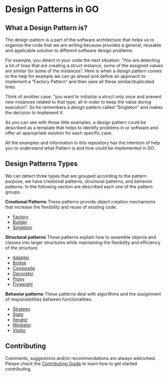 # Design Patterns in GO

## What a Design Pattern is?
The design pattern is a part of the software architecture that helps us to organize the code that we are writing because provides a general, reusable and applicable solution to different software design problems.

For example, you detect in your code the next situation: “You are detecting a lot of lines that are creating a struct instance, some of the assigned values are similar for some of the instances”. Here is when a design pattern comes to the help for example we can go ahead and define an approach to implement a “Factory Pattern” and then save all these similar/duplicated lines.

Think of another case: “you want to initialize a struct only once and prevent new instances related to that type, all in order to keep the value during execution”. So he remembers a design pattern called “Singleton” and makes the decision to implement it.

As you can see with those little examples, a design pattern could be described as a template that helps to identify problems in or software and offer an appropriate solution for each specific case.

All the examples and information in this repository has the intention of help you to understand what Pattern is and how could be implemented in GO.

## Design Patterns Types
We can detect three types that are grouped according to the pattern purpose, we have creational patterns, structural patterns, and behavior patterns. In the following section are described each one of the pattern groups.

**Creational Patterns**
These patterns provide object creation mechanisms that increase the flexibility and reuse of existing code.

- [Factory](https://github.com/cdleo/go-design-patterns/blob/main/creational/factory)
- [Builder](https://github.com/cdleo/go-design-patterns/blob/main/creational/builder)
- [Singleton](https://github.com/cdleo/go-design-patterns/blob/main/creational/singleton)

**Structural patterns**
These patterns explain how to assemble objects and classes into larger structures while maintaining the flexibility and efficiency of the structure.

- [Adapter](https://github.com/cdleo/go-design-patterns/blob/main/structural/adapter)
- [Bridge](https://github.com/cdleo/go-design-patterns/blob/main/structural/bridge)
- [Composite](https://github.com/cdleo/go-design-patterns/blob/main/structural/compisite)
- [Decorator](https://github.com/cdleo/go-design-patterns/blob/main/structural/decorator)
- [Proxy](https://github.com/cdleo/go-design-patterns/blob/main/structural/proxy)
- [Flyweight](https://github.com/cdleo/go-design-patterns/blob/main/structural/flyweight)

**Behavior patterns**
These patterns deal with algorithms and the assignment of responsibilities between functionalities.

- [Strategy](https://github.com/cdleo/go-design-patterns/blob/main/behavioral/strategy)
- [State](https://github.com/cdleo/go-design-patterns/blob/main/behavioral/state)
- [Iterator](https://github.com/cdleo/go-design-patterns/blob/main/behavioral/iterator)
- [Mediator](https://github.com/cdleo/go-design-patterns/blob/main/behavioral/mediator)
- [Visitor](https://github.com/cdleo/go-design-patterns/blob/main/behavioral/visitor)

## Contributing
Comments, suggestions and/or recommendations are always welcomed. Please check the [Contributing Guide](CONTRIBUTING.md) to learn how to get started contributing.
